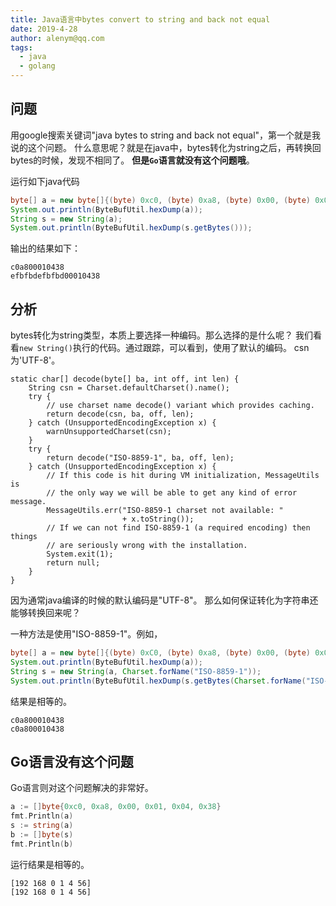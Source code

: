 ```yaml
---
title: Java语言中bytes convert to string and back not equal
date: 2019-4-28
author: alenym@qq.com
tags: 
  - java 
  - golang
---
```


## 问题 ##

用google搜索关键词"java bytes to string and back not equal"，第一个就是我说的这个问题。
什么意思呢？就是在java中，bytes转化为string之后，再转换回bytes的时候，发现不相同了。
**但是`Go`语言就没有这个问题哦**。

<!-- more  -->

运行如下java代码

```java
byte[] a = new byte[]{(byte) 0xc0, (byte) 0xa8, (byte) 0x00, (byte) 0x01, (byte) 0x04, (byte) 0x38};
System.out.println(ByteBufUtil.hexDump(a));
String s = new String(a);
System.out.println(ByteBufUtil.hexDump(s.getBytes()));
```

输出的结果如下：


```
c0a800010438
efbfbdefbfbd00010438
```

## 分析 ## 

bytes转化为string类型，本质上要选择一种编码。那么选择的是什么呢？
我们看看`new String()`执行的代码。通过跟踪，可以看到，使用了默认的编码。
csn为'UTF-8'。

```
static char[] decode(byte[] ba, int off, int len) {
    String csn = Charset.defaultCharset().name();
    try {
        // use charset name decode() variant which provides caching.
        return decode(csn, ba, off, len);
    } catch (UnsupportedEncodingException x) {
        warnUnsupportedCharset(csn);
    }
    try {
        return decode("ISO-8859-1", ba, off, len);
    } catch (UnsupportedEncodingException x) {
        // If this code is hit during VM initialization, MessageUtils is
        // the only way we will be able to get any kind of error message.
        MessageUtils.err("ISO-8859-1 charset not available: "
                         + x.toString());
        // If we can not find ISO-8859-1 (a required encoding) then things
        // are seriously wrong with the installation.
        System.exit(1);
        return null;
    }
}
```

因为通常java编译的时候的默认编码是"UTF-8"。
那么如何保证转化为字符串还能够转换回来呢？

一种方法是使用"ISO-8859-1"。例如，

```java 
byte[] a = new byte[]{(byte) 0xC0, (byte) 0xa8, (byte) 0x00, (byte) 0x01, (byte) 0x04, (byte) 0x38};
System.out.println(ByteBufUtil.hexDump(a));
String s = new String(a, Charset.forName("ISO-8859-1"));
System.out.println(ByteBufUtil.hexDump(s.getBytes(Charset.forName("ISO-8859-1"))));
```
结果是相等的。
```
c0a800010438
c0a800010438
```

## Go语言没有这个问题 ##

Go语言则对这个问题解决的非常好。

```go
a := []byte{0xc0, 0xa8, 0x00, 0x01, 0x04, 0x38}
fmt.Println(a)
s := string(a)
b := []byte(s)
fmt.Println(b)
```
运行结果是相等的。

```
[192 168 0 1 4 56]
[192 168 0 1 4 56]
```